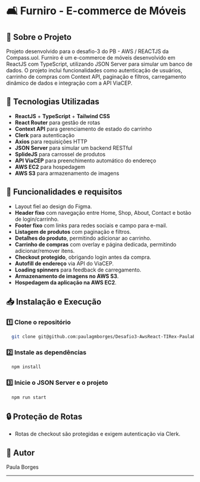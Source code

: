 # 🛋️ Furniro - E-commerce de Móveis

## 📌 Sobre o Projeto
Projeto desenvolvido para o desafio-3 do PB - AWS / REACTJS da Compass.uol. Furniro é um e-commerce de móveis desenvolvido em ReactJS com TypeScript, utilizando JSON Server para simular um banco de dados. O projeto inclui funcionalidades como autenticação de usuários, carrinho de compras com Context API, paginação e filtros, carregamento dinâmico de dados e integração com a API ViaCEP.

## 🚀 Tecnologias Utilizadas
- **ReactJS** + **TypeScript** + **Tailwind CSS**
- **React Router** para gestão de rotas
- **Context API** para gerenciamento de estado do carrinho
- **Clerk** para autenticação
- **Axios** para requisições HTTP
- **JSON Server** para simular um backend RESTful
- **SplideJS** para carrossel de produtos
- **API ViaCEP** para preenchimento automático do endereço
- **AWS EC2** para hospedagem
- **AWS S3** para armazenamento de imagens

## 🎯 Funcionalidades e requisitos
- Layout fiel ao design do Figma.
- **Header fixo** com navegação entre Home, Shop, About, Contact e botão de login/carrinho.
- **Footer fixo** com links para redes sociais e campo para e-mail.
- **Listagem de produtos** com paginação e filtros.
- **Detalhes do produto**, permitindo adicionar ao carrinho.
- **Carrinho de compras** com overlay e página dedicada, permitindo adicionar/remover itens.
- **Checkout protegido**, obrigando login antes da compra.
- **Autofill de endereço** via API do ViaCEP.
- **Loading spinners** para feedback de carregamento.
- **Armazenamento de imagens no AWS S3**.
- **Hospedagem da aplicação na AWS EC2**.


## 📥 Instalação e Execução
### 1️⃣ Clone o repositório
```bash
  git clone git@github.com:paulagmborges/Desafio3-AwsReact-TIRex-PaulaBorges.git 
```

### 2️⃣ Instale as dependências
```bash
  npm install
```

### 3️⃣ Inicie o JSON Server e o projeto
```bash
  npm run start
```


## 🔒 Proteção de Rotas
- Rotas de checkout são protegidas e exigem autenticação via Clerk.

## 📌 Autor
Paula Borges

---


